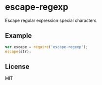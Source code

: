 
# escape-regexp

  Escape regular expression special characters.

## Example

```js
var escape = require('escape-regexp');
escape(str);
```

## License

  MIT